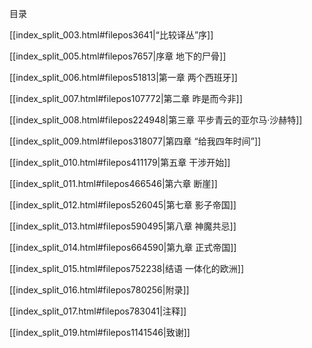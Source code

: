    

目录

[[index_split_003.html#filepos3641\|“比较译丛”序]]

[[index_split_005.html#filepos7657\|序章 地下的尸骨]]

[[index_split_006.html#filepos51813\|第一章 两个西班牙]]

[[index_split_007.html#filepos107772\|第二章 昨是而今非]]

[[index_split_008.html#filepos224948\|第三章 平步青云的亚尔马·沙赫特]]

[[index_split_009.html#filepos318077\|第四章 “给我四年时间”]]

[[index_split_010.html#filepos411179\|第五章 干涉开始]]

[[index_split_011.html#filepos466546\|第六章 断崖]]

[[index_split_012.html#filepos526045\|第七章 影子帝国]]

[[index_split_013.html#filepos590495\|第八章 神魔共忌]]

[[index_split_014.html#filepos664590\|第九章 正式帝国]]

[[index_split_015.html#filepos752238\|结语 一体化的欧洲]]

[[index_split_016.html#filepos780256\|附录]]

[[index_split_017.html#filepos783041\|注释]]

[[index_split_019.html#filepos1141546\|致谢]]